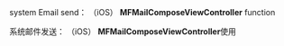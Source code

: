 system Email send： （iOS）
**MFMailComposeViewController** function


系统邮件发送： （iOS）
**MFMailComposeViewController**使用